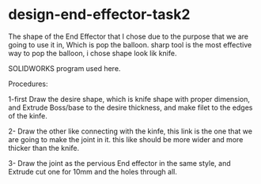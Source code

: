 # design-end-effector-task2
The shape of the End Effector that I chose due to the purpose  that we are going to use it in, Which is pop the balloon.
sharp tool is the most effective way to pop the balloon, i chose shape look lik knife.

SOLIDWORKS program used here. 

Procedures:

1-first Draw the desire shape, which is knife shape with proper dimension, and Extrude Boss/base to the desire thickness, and make filet to the edges of the kinfe.

2- Draw the other like connecting with the kinfe, this link is the one that we are going to make the joint in it. this like should be more wider and more thicker than the knife.

3- Draw the joint as the pervious End effector in the same style, and Extrude cut one for 10mm and the holes through all.
